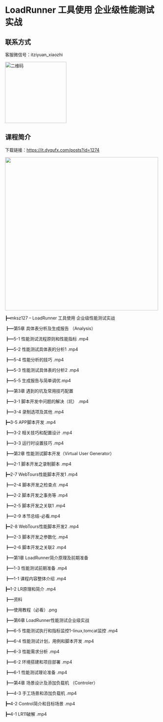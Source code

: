 # LoadRunner 工具使用 企业级性能测试实战

## 联系方式

客服微信号：itziyuan_xiaozhi

<img src="https://ziyuanyun.oss-cn-guangzhou.aliyuncs.com/common/20240614073449/666b82192834a.jpg" width="200" height="200" alt="二维码">

## 课程简介

下载链接：https://it.dyqufx.com/posts?id=1274

<img src="https://ziyuanyun.oss-cn-guangzhou.aliyuncs.com/yun/20240515153653/664466151fca7.jpg" width="500" alt="">

  ┣━mksz127 &#8211; LoadRunner 工具使用 企业级性能测试实战

 ┣━第5章 具体表分析及生成报告 （Analysis）

 ┣━5-1 性能测试流程原则和性能指标 .mp4

 ┣━5-2 性能测试具体表的分析1 .mp4

 ┣━5-4 性能分析的技巧 .mp4

 ┣━5-3 性能测试具体表的分析2 .mp4

 ┣━5-5 生成报告与简单调优.mp4

 ┣━第3章 遇到的坑及常用技巧配置

 ┣━3-1 脚本开发中问题的解决（坑） .mp4

 ┣━3-4 录制选项及其他 .mp4

 ┣━3-5 APP脚本开发 .mp4

 ┣━3-2 相关技巧和配置设计 .mp4

 ┣━3-3 运行时设置技巧 .mp4

 ┣━第2章 性能测试脚本开发（Virtual User Generator）

 ┣━2-1 脚本开发之录制脚本 .mp4

 ┣━2-7 WebTours性能脚本开发1 .mp4

 ┣━2-4 脚本开发之检查点 .mp4

 ┣━2-2 脚本开发之事务等 .mp4

 ┣━2-5 脚本开发之关联1 .mp4

 ┣━2-9 本节总结-必看.mp4

 ┣━2-8 WebTours性能脚本开发2 .mp4

 ┣━2-3 脚本开发之参数化 .mp4

 ┣━2-6 脚本开发之关联2 .mp4

 ┣━第1章 LoadRunner简介原理及前期准备

 ┣━1-3 性能测试前期准备 .mp4

 ┣━1-1 课程内容整体介绍 .mp4

 ┣━1-2 LR原理和简介 .mp4

 ┣━资料

 ┣━使用教程（必看）.png

 ┣━第6章 LoadRunner性能测试企业级实战

 ┣━6-5 性能测试执行和指标监控1-linux,tomcat监控 .mp4

 ┣━6-4 性能测试计划，用例和脚本开发 .mp4

 ┣━6-3 性能需求分析 .mp4

 ┣━6-2 环境搭建和项目部署 .mp4

 ┣━6-1 性能测试理论准备 .mp4

 ┣━第4章 场景设计及添加负载机 （Controler）

 ┣━4-3 手工场景和添加负载机 .mp4

 ┣━4-2 Control简介和目标场景 .mp4

 ┣━4-1 LR11破解 .mp4

  